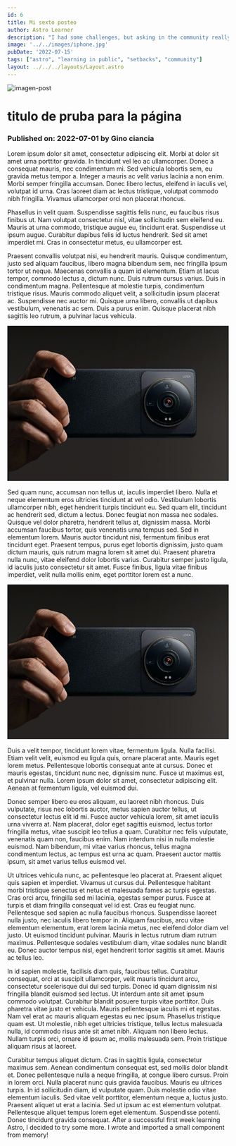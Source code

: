 ```yaml
---
id: 6
title: Mi sexto posteo
author: Astro Learner
description: "I had some challenges, but asking in the community really helped!"
image: '../../images/iphone.jpg'
pubDate: '2022-07-15'
tags: ["astro", "learning in public", "setbacks", "community"]
layout: ../../../layouts/Layout.astro
---
```

![imagen-post](../../images/xiaomi.jpg)

# titulo de pruba para la página

### Published on: 2022-07-01 by Gino ciancia

Lorem ipsum dolor sit amet, consectetur adipiscing elit. Morbi at dolor sit amet urna porttitor gravida. In tincidunt vel leo ac ullamcorper. Donec a consequat mauris, nec condimentum mi. Sed vehicula lobortis sem, eu gravida metus tempor a. Integer a mauris ac velit varius lacinia a non enim. Morbi semper fringilla accumsan. Donec libero lectus, eleifend in iaculis vel, volutpat id urna. Cras laoreet diam ac lectus tristique, volutpat commodo nibh fringilla. Vivamus ullamcorper orci non placerat rhoncus.

Phasellus in velit quam. Suspendisse sagittis felis nunc, eu faucibus risus finibus ut. Nam volutpat consectetur nisl, vitae sollicitudin sem eleifend eu. Mauris at urna commodo, tristique augue eu, tincidunt erat. Suspendisse ut ipsum augue. Curabitur dapibus felis id luctus hendrerit. Sed sit amet imperdiet mi. Cras in consectetur metus, eu ullamcorper est.

Praesent convallis volutpat nisi, eu hendrerit mauris. Quisque condimentum, justo sed aliquam faucibus, libero magna bibendum sem, nec fringilla ipsum tortor ut neque. Maecenas convallis a quam id elementum. Etiam at lacus tempor, commodo lectus a, dictum nunc. Duis rutrum cursus varius. Duis in condimentum magna. Pellentesque at molestie turpis, condimentum tristique risus. Mauris commodo aliquet velit, a sollicitudin ipsum placerat ac. Suspendisse nec auctor mi. Quisque urna libero, convallis ut dapibus vestibulum, venenatis ac sem. Duis a purus enim. Quisque placerat nibh sagittis leo rutrum, a pulvinar lacus vehicula.

![imagen-post](images/xiaomi.jpg)

Sed quam nunc, accumsan non tellus ut, iaculis imperdiet libero. Nulla et neque elementum eros ultricies tincidunt at vel odio. Vestibulum lobortis ullamcorper nibh, eget hendrerit turpis tincidunt eu. Sed quam elit, tincidunt ac hendrerit sed, dictum a lectus. Donec feugiat non massa nec sodales. Quisque vel dolor pharetra, hendrerit tellus at, dignissim massa. Morbi accumsan faucibus tortor, quis venenatis urna tempus sed. Sed in elementum lorem. Mauris auctor tincidunt nisi, fermentum finibus erat tincidunt eget. Praesent tempus, purus eget lobortis dignissim, justo quam dictum mauris, quis rutrum magna lorem sit amet dui. Praesent pharetra nulla nunc, vitae eleifend dolor lobortis varius. Curabitur semper justo ligula, id iaculis justo consectetur sit amet. Fusce finibus, ligula vitae finibus imperdiet, velit nulla mollis enim, eget porttitor lorem est a nunc.

![imagen-post](images/xiaomi.jpg)

Duis a velit tempor, tincidunt lorem vitae, fermentum ligula. Nulla facilisi. Etiam velit velit, euismod eu ligula quis, ornare placerat ante. Mauris eget lorem metus. Pellentesque lobortis consequat ante at cursus. Donec et mauris egestas, tincidunt nunc nec, dignissim nunc. Fusce ut maximus est, et pulvinar nulla. Lorem ipsum dolor sit amet, consectetur adipiscing elit. Aenean at fermentum ligula, vel euismod dui.

Donec semper libero eu eros aliquam, eu laoreet nibh rhoncus. Duis vulputate, risus nec lobortis auctor, metus sapien auctor tellus, ut consectetur lectus elit id mi. Fusce auctor vehicula lorem, sit amet iaculis urna viverra at. Nam placerat, dolor eget sagittis euismod, lectus tortor fringilla metus, vitae suscipit leo tellus a quam. Curabitur nec felis vulputate, venenatis quam non, faucibus enim. Nam interdum nisi in nulla molestie euismod. Nam bibendum, mi vitae varius rhoncus, tellus magna condimentum lectus, ac tempus est urna ac quam. Praesent auctor mattis ipsum, sit amet varius tellus euismod vel.

Ut ultrices vehicula nunc, ac pellentesque leo placerat at. Praesent aliquet quis sapien et imperdiet. Vivamus ut cursus dui. Pellentesque habitant morbi tristique senectus et netus et malesuada fames ac turpis egestas. Cras orci arcu, fringilla sed mi lacinia, egestas semper purus. Fusce at turpis et diam fringilla consequat vel id est. Cras eu feugiat nunc. Pellentesque sed sapien ac nulla faucibus rhoncus. Suspendisse laoreet nulla justo, nec iaculis libero tempor in. Aliquam faucibus, arcu vitae elementum elementum, erat lorem lacinia metus, nec eleifend dolor diam vel justo. Ut euismod tincidunt pulvinar. Mauris in lectus rutrum diam rutrum maximus. Pellentesque sodales vestibulum diam, vitae sodales nunc blandit eu. Donec auctor tempus nisl, eget hendrerit tortor sagittis sit amet. Mauris ac tellus leo.

In id sapien molestie, facilisis diam quis, faucibus tellus. Curabitur consequat, orci at suscipit ullamcorper, velit mauris tincidunt arcu, consectetur scelerisque dui dui sed turpis. Donec id quam dignissim nisi fringilla blandit euismod sed lectus. Ut interdum ante sit amet ipsum commodo volutpat. Curabitur blandit posuere turpis vitae porttitor. Duis pharetra vitae justo et vehicula. Mauris pellentesque iaculis mi et egestas. Nam vel erat ac mauris aliquam egestas eu nec ipsum. Phasellus tristique quam est. Ut molestie, nibh eget ultricies tristique, tellus lectus malesuada nulla, id commodo risus ante sit amet nibh. Aliquam non libero lectus. Nullam turpis orci, ornare id ipsum ac, mollis malesuada sem. Proin tristique aliquam risus at laoreet.

Curabitur tempus aliquet dictum. Cras in sagittis ligula, consectetur maximus sem. Aenean condimentum consequat est, sed mollis dolor blandit et. Donec pellentesque nulla a neque fringilla, at congue libero cursus. Proin in lorem orci. Nulla placerat nunc quis gravida faucibus. Mauris eu ultrices turpis. In id sollicitudin diam, id vulputate quam. Duis molestie odio vitae elementum iaculis. Sed vitae velit porttitor, elementum neque a, luctus justo. Praesent aliquet ut erat a lacinia. Sed ut ipsum ac est elementum volutpat. Pellentesque aliquet tempus lorem eget elementum. Suspendisse potenti. Donec tincidunt gravida consequat.
After a successful first week learning Astro, I decided to try some more. I wrote and imported a small component from memory!